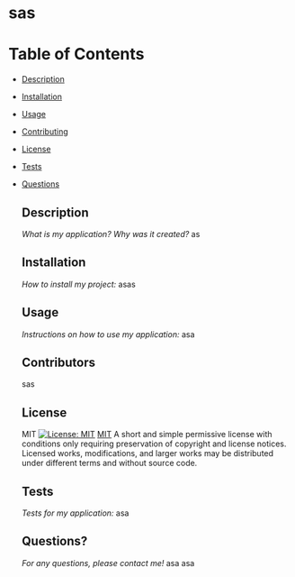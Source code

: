 
  # sas

# Table of Contents
* [Description](#Description)
* [Installation](#Installation)
* [Usage](#Usage)
* [Contributing](#Contributing)
* [License](#License)
* [Tests](#Tests)
* [Questions](#Questions)
  
  ## Description
  *What is my application? Why was it created?*
    as

  ## Installation
  *How to install my project:*
    asas

  ## Usage
  *Instructions on how to use my application:*
    asa

  ## Contributors
    sas
  
  ## License
    MIT
    [![License: MIT](https://img.shields.io/badge/License-MIT-yellow.svg)](https://opensource.org/licenses/MIT)
    [MIT](https://opensource.org/licenses/MIT)
    A short and simple permissive license with conditions only requiring preservation of copyright and license notices. Licensed works, modifications, and larger works may be distributed under different terms and without source code.
  
  ## Tests
  *Tests for my application:*
    asa

  ## Questions?
  *For any questions, please contact me!*
   asa
   asa

